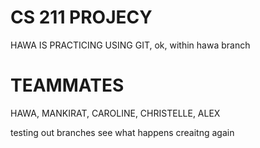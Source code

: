 # CS 211 PROJECY
HAWA IS PRACTICING USING GIT, ok, within hawa branch

# TEAMMATES
HAWA, MANKIRAT, CAROLINE, CHRISTELLE, ALEX

testing out branches see what happens
creaitng again